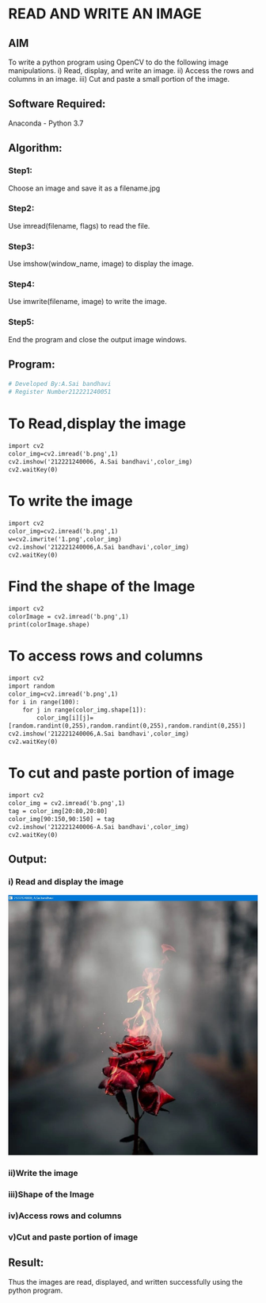 # READ AND WRITE AN IMAGE
## AIM
To write a python program using OpenCV to do the following image manipulations.
i) Read, display, and write an image.
ii) Access the rows and columns in an image.
iii) Cut and paste a small portion of the image.

## Software Required:
Anaconda - Python 3.7
## Algorithm:
### Step1:
Choose an image and save it as a filename.jpg
### Step2:
Use imread(filename, flags) to read the file.
### Step3:
Use imshow(window_name, image) to display the image.
### Step4:
Use imwrite(filename, image) to write the image.
### Step5:
End the program and close the output image windows.
## Program:
```python
# Developed By:A.Sai bandhavi
# Register Number212221240051
```
# To Read,display the image
```python3
import cv2
color_img=cv2.imread('b.png',1)
cv2.imshow('212221240006, A.Sai bandhavi',color_img)
cv2.waitKey(0)
```


# To write the image


```python3
import cv2
color_img=cv2.imread('b.png',1)
w=cv2.imwrite('1.png',color_img)
cv2.imshow('212221240006,A.Sai bandhavi',color_img)
cv2.waitKey(0)
```



# Find the shape of the Image
```python3
import cv2
colorImage = cv2.imread('b.png',1)
print(colorImage.shape)
```



# To access rows and columns
```python3
import cv2
import random
color_img=cv2.imread('b.png',1)
for i in range(100):
    for j in range(color_img.shape[1]):
        color_img[i][j]=[random.randint(0,255),random.randint(0,255),random.randint(0,255)]
cv2.imshow('212221240006,A.Sai bandhavi',color_img)
cv2.waitKey(0)
```




# To cut and paste portion of image
```python3
import cv2
color_img = cv2.imread('b.png',1)
tag = color_img[20:80,20:80]
color_img[90:150,90:150] = tag
cv2.imshow('212221240006-A.Sai bandhavi',color_img)
cv2.waitKey(0)

```
## Output:

### i) Read and display the image
![output](https://github.com/Saibandhavi75/Read-and-Write-Image/blob/main/b1.JPG?raw=true)

### ii)Write the image



### iii)Shape of the Image


### iv)Access rows and columns


### v)Cut and paste portion of image


## Result:
Thus the images are read, displayed, and written successfully using the python program.


